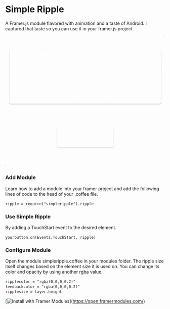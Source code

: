 # Simple Ripple

A Framer.js module flavored with animation and a taste of Android. I captured that taste so you can use it in your framer.js project. 

![Simple-Ripple Demo](/simple-ripple.gif)

### Add Module
Learn how to add a module into your framer project and add the following lines of code to the head of your .coffee file.

```
ripple = require("simpleripple").ripple
```
### Use Simple Ripple
By adding a TouchStart event to the desired element.

```
yourbutton.on(Events.TouchStart, ripple)
```

### Configure Module
Open the module simpleripple.coffee in your modules folder. The ripple size itself changes based on the element size it is used on. You can change its color and opacity by using another rgba value.

```
ripplecolor = "rgba(0,0,0,0.2)"
feedbackcolor = "rgba(0,0,0,0.2)"
ripplesize = layer.height
```

[![Install with Framer Modules](https://www.framermodules.com/assets/badge.png)](https://open.framermodules.com/<Simple Ripple>)
